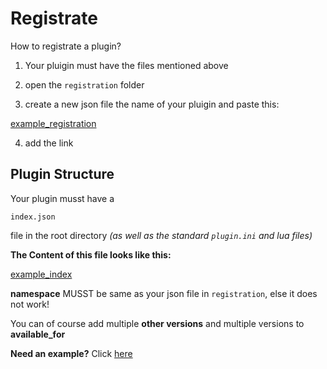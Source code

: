 # Registrate

How to registrate a plugin?

1. Your pluigin must have the files mentioned above

2. open the `registration` folder

3. create a new json file the name of your pluigin and paste this:

[example_registration](example/registration.json)

4. add the link


## Plugin Structure

Your plugin musst have a 
```
index.json
```
file in the root directory *(as well as the standard `plugin.ini` and lua files)*

**The Content of this file looks like this:**

[example_index](example/index.json)

**namespace** MUSST be same as your json file in `registration`,
else it does not work!

You can of course add multiple **other versions** and multiple versions
to **available_for**

**Need an example?** Click [here](../example)
